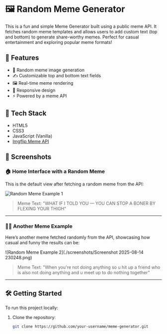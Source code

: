 # 🖼️ Random Meme Generator

This is a fun and simple Meme Generator built using a public meme API. It fetches random meme templates and allows users to add custom text (top and bottom) to generate share-worthy memes. Perfect for casual entertainment and exploring popular meme formats!

## 🚀 Features

- 🎲 Random meme image generation
- ✍️ Customizable top and bottom text fields
- 🖼️ Real-time meme rendering
- 📱 Responsive design
- ⚡ Powered by a meme API

## 🧰 Tech Stack

- HTML5
- CSS3
- JavaScript (Vanilla)
- [Imgflip Meme API](https://imgflip.com/api)

## 📸 Screenshots

### 🏠 Home Interface with a Random Meme

This is the default view after fetching a random meme from the API:

![Random Meme Example 1](./screenshots/Screenshot%202025-08-14%20230235.png)

> Meme Text: "WHAT IF I TOLD YOU — YOU CAN STOP A BONER BY FLEXING YOUR THIGH"

---

### 🧍‍♂️ Another Meme Example

Here’s another meme fetched randomly from the API, showcasing how casual and funny the results can be:

![Random Meme Example 2](./screenshots/Screenshot 2025-08-14 230248.png)

> Meme Text: "When you're not doing anything so u hit up a friend who is also not doing anything and u meet up to do nothing together"

---

## 🛠️ Getting Started

To run this project locally:

1. Clone the repository:
   ```bash
   git clone https://github.com/your-username/meme-generator.git
